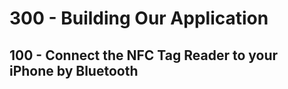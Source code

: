 # 300 - Building Our Application

## 100 - Connect the NFC Tag Reader to your iPhone by Bluetooth

[](https://www.youtube.com/watch?v=DHpsBZqIaFE)

